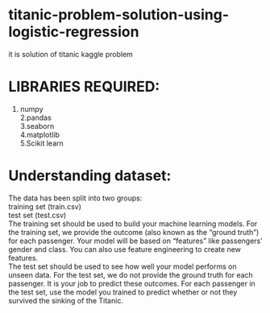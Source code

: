 # titanic-problem-solution-using-logistic-regression
it is solution of titanic kaggle problem
# LIBRARIES REQUIRED:<br/>
1. numpy<br/>
2.pandas <br/>
3.seaborn<br/>
4.matplotlib<br/>
5.Scikit learn<br/>
# Understanding dataset:
The data has been split into two groups:<br/>
training set (train.csv)<br/>
test set (test.csv)<br/>
The training set should be used to build your machine learning models. For the training set, we provide the outcome (also known as the “ground truth”) for each passenger. Your model will be based on “features” like passengers’ gender and class. You can also use feature engineering to create new features.<br/>
The test set should be used to see how well your model performs on unseen data. For the test set, we do not provide the ground truth for each passenger. It is your job to predict these outcomes. For each passenger in the test set, use the model you trained to predict whether or not they survived the sinking of the Titanic.<br/>
